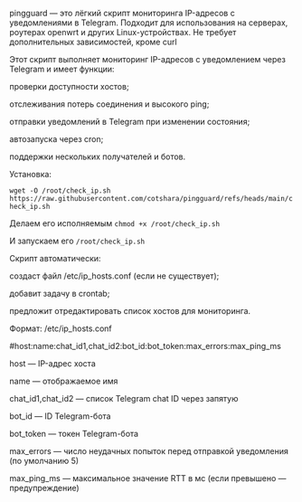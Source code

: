 pingguard — это лёгкий скрипт мониторинга IP-адресов с уведомлениями в Telegram. Подходит для использования на серверах, роутерах openwrt и других Linux-устройствах. Не требует дополнительных зависимостей, кроме curl

Этот скрипт выполняет мониторинг IP-адресов с уведомлением через Telegram и имеет функции:

проверки доступности хостов;

отслеживания потерь соединения и высокого ping;

отправки уведомлений в Telegram при изменении состояния;

автозапуска через cron;

поддержки нескольких получателей и ботов.

Установка:

`wget -O /root/check_ip.sh https://raw.githubusercontent.com/cotshara/pingguard/refs/heads/main/check_ip.sh`

Делаем его исполняемым `chmod +x /root/check_ip.sh`

И запускаем его `/root/check_ip.sh`

Скрипт автоматически:

создаст файл /etc/ip_hosts.conf (если не существует);

добавит задачу в crontab;

предложит отредактировать список хостов для мониторинга.

Формат: /etc/ip_hosts.conf

#host:name:chat_id1,chat_id2:bot_id:bot_token:max_errors:max_ping_ms

host — IP-адрес хоста

name — отображаемое имя

chat_id1,chat_id2 — список Telegram chat ID через запятую

bot_id — ID Telegram-бота

bot_token — токен Telegram-бота

max_errors — число неудачных попыток перед отправкой уведомления (по умолчанию 5)

max_ping_ms — максимальное значение RTT в мс (если превышено — предупреждение)
